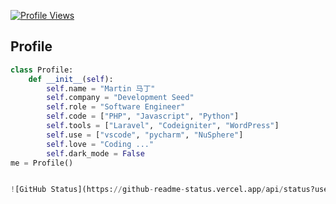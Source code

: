 [![Profile Views](https://komarev.com/ghpvc/?username=MatinChangiz)](https://github.com/MatinChangiz)
## Profile

```python
class Profile:
    def __init__(self):
        self.name = "Martin 马丁"
        self.company = "Development Seed"
        self.role = "Software Engineer"
        self.code = ["PHP", "Javascript", "Python"]
        self.tools = ["Laravel", "Codeigniter", "WordPress"]
        self.use = ["vscode", "pycharm", "NuSphere"]
        self.love = "Coding ..."
        self.dark_mode = False
me = Profile()


![GitHub Status](https://github-readme-status.vercel.app/api/status?username=MatinChangiz)
